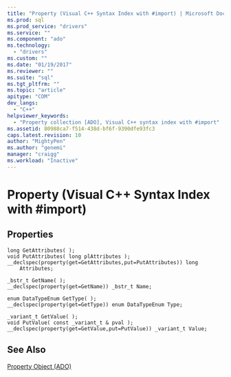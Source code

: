 ```yaml
---
title: "Property (Visual C++ Syntax Index with #import) | Microsoft Docs"
ms.prod: sql
ms.prod_service: "drivers"
ms.service: ""
ms.component: "ado"
ms.technology:
  - "drivers"
ms.custom: ""
ms.date: "01/19/2017"
ms.reviewer: ""
ms.suite: "sql"
ms.tgt_pltfrm: ""
ms.topic: "article"
apitype: "COM"
dev_langs: 
  - "C++"
helpviewer_keywords: 
  - "Property collection [ADO], Visual C++ syntax index with #import"
ms.assetid: 80988ca7-f514-438d-bf6f-9390dfe93fc3
caps.latest.revision: 10
author: "MightyPen"
ms.author: "genemi"
manager: "craigg"
ms.workload: "Inactive"
---
```

# Property (Visual C++ Syntax Index with #import)
## Properties  
  
```  
long GetAttributes( );  
void PutAttributes( long plAttributes );  
__declspec(property(get=GetAttributes,put=PutAttributes)) long  
    Attributes;  
  
_bstr_t GetName( );  
__declspec(property(get=GetName)) _bstr_t Name;  
  
enum DataTypeEnum GetType( );  
__declspec(property(get=GetType)) enum DataTypeEnum Type;  
  
_variant_t GetValue( );  
void PutValue( const _variant_t & pval );  
__declspec(property(get=GetValue,put=PutValue)) _variant_t Value;  
```  
  
## See Also  
 [Property Object (ADO)](../../../ado/reference/ado-api/property-object-ado.md)
